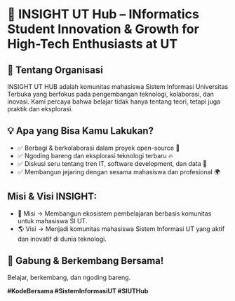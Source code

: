 # 🚀 INSIGHT UT Hub – INformatics Student Innovation & Growth for High-Tech Enthusiasts at UT

## 📌 Tentang Organisasi
INSIGHT UT HUB adalah komunitas mahasiswa Sistem Informasi Universitas Terbuka yang berfokus pada pengembangan teknologi, kolaborasi, dan inovasi. Kami percaya bahwa belajar tidak hanya tentang teori, tetapi juga praktik dan eksplorasi.

## 💡 Apa yang Bisa Kamu Lakukan?  
- ✅ Berbagi & berkolaborasi dalam proyek open-source 📂
- ✅ Ngoding bareng dan eksplorasi teknologi terbaru 🔥
- ✅ Diskusi seru tentang tren IT, software development, dan data 🚀
- ✅ Membangun jejaring dengan sesama mahasiswa dan profesional 🌍

## Misi & Visi INSIGHT:
- 🎯 Misi → Membangun ekosistem pembelajaran berbasis komunitas untuk mahasiswa SI UT.
- 🌎 Visi → Menjadi komunitas mahasiswa Sistem Informasi UT yang aktif dan inovatif di dunia teknologi.

## 🎯 Gabung & Berkembang Bersama!  
Belajar, berkembang, dan ngoding bareng.  

**#KodeBersama #SistemInformasiUT #SIUTHub**
